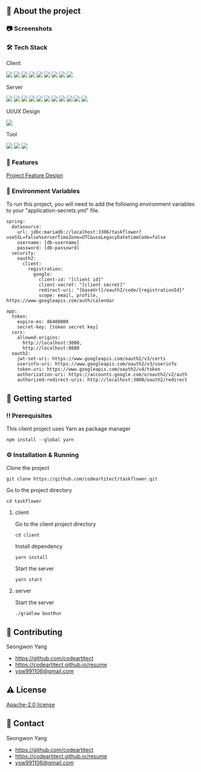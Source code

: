 ## 🌟 About the project

### 📷 Screenshots

### 🛠️ Tech Stack

Client

<p>
<img src="https://img.shields.io/badge/React-20232A?style=for-the-badge&logo=react&logoColor=61DAFB" />
<img src="https://img.shields.io/badge/TypeScript-007ACC?style=for-the-badge&logo=typescript&logoColor=white" />
<img src="https://img.shields.io/badge/ts--node-3178C6?style=for-the-badge&logo=ts-node&logoColor=white" />
<img src="https://img.shields.io/badge/Node%20js-339933?style=for-the-badge&logo=nodedotjs&logoColor=white" />
<img src="https://img.shields.io/badge/Yarn-2C8EBB?style=for-the-badge&logo=yarn&logoColor=white" />
<img src="https://img.shields.io/badge/Tailwind_CSS-38B2AC?style=for-the-badge&logo=tailwind-css&logoColor=white" />
<img src="https://img.shields.io/badge/daisyUI-1ad1a5?style=for-the-badge&logo=daisyui&logoColor=white" />
<img src="https://img.shields.io/badge/json-5E5C5C?style=for-the-badge&logo=json&logoColor=white" />
<img src="https://img.shields.io/badge/eslint-3A33D1?style=for-the-badge&logo=eslint&logoColor=white" />
</p>


Server

<p>
<img src="https://img.shields.io/badge/Spring-6DB33F?style=for-the-badge&logo=spring&logoColor=white" />
<img src="https://img.shields.io/badge/Spring_Boot-F2F4F9?style=for-the-badge&logo=spring-boot" />
<img src="https://img.shields.io/badge/Spring_Security-6DB33F?style=for-the-badge&logo=Spring-Security&logoColor=white" />
<img src="https://img.shields.io/badge/Google_Cloud-4285F4?style=for-the-badge&logo=google-cloud&logoColor=white" />
<img src="https://img.shields.io/badge/gradle-02303A?style=for-the-badge&logo=gradle&logoColor=white" />
<img src="https://img.shields.io/badge/JWT-000000?style=for-the-badge&logo=JSON%20web%20tokens&logoColor=white" />
<img src="https://img.shields.io/badge/json-5E5C5C?style=for-the-badge&logo=json&logoColor=white" />
<img src="https://img.shields.io/badge/OpenJDK-ED8B00?style=for-the-badge&logo=openjdk&logoColor=white" />
<img src="https://img.shields.io/badge/SonarLint-CB2029?style=for-the-badge&logo=sonarlint&logoColor=white" />
<img src="https://img.shields.io/badge/Hibernate-59666C?style=for-the-badge&logo=Hibernate&logoColor=white" />
<img src="https://img.shields.io/badge/MariaDB-003545?style=for-the-badge&logo=mariadb&logoColor=white" />
</p>


UI/UX Design

<p>
    <img src="https://img.shields.io/badge/figma-%23F24E1E.svg?style=for-the-badge&logo=figma&logoColor=white" />
</p>



Tool

<p>
<img src="https://img.shields.io/badge/Postman-FF6C37?style=for-the-badge&logo=Postman&logoColor=white" />
<img src="https://img.shields.io/badge/NeoVim-%2357A143.svg?&style=for-the-badge&logo=neovim&logoColor=white" />
<img src="https://img.shields.io/badge/WebStorm-000000?style=for-the-badge&logo=WebStorm&logoColor=white" />
</p>



### 🎯 Features

[Project Feature Design](./document/Project_Feature_Design.md)

### 🔑 Environment Variables

To run this project, you will need to add the following environment variables to your "application-secrets.yml" file.

```
spring:
  datasource:
    url: jdbc:mariadb://localhost:3306/taskflower?useSSL=false%serverTimeZone=UTC&useLegacyDatetimeCode=false
    username: [db-username]
    password: [db-passowrd]
  security:
    oauth2:
      client:
        registration:
          google:
            client-id: "[client id]"
            client-secret: "[client secret]"
            redirect-uri: "{baseUrl}/oauth2/code/{registrationId}"
            scope: email, profile, https://www.googleapis.com/auth/calendar

app:
  token:
    expire-ms: 86400000
    secret-key: [token secret key]
  cors:
    allowed-origins:
      http://localhost:3000,
      http://localhost:8080
  oauth2:
    jwt-set-uri: https://www.googleapis.com/oauth2/v3/certs
    userinfo-uri: https://www.googleapis.com/oauth2/v3/userinfo
    token-uri: https://www.googleapis.com/oauth2/v4/token
    authorization-uri: https://accounts.google.com/o/oauth2/v2/auth
    authorized-redirect-uris: http://localhost:3000/oauth2/redirect
```



## 🧰  Getting started

### ‼️ Prerequisites

This client project uses Yarn as package manager

```
npm install --global yarn
```

### ⚙️ Installation & Running

Clone the project

```
git clone https://github.com/codeartitect/taskflower.git
```

Go to the project directory

```
cd taskflower
```

1. client

   Go to the client project directory

   ```
   cd client
   ```

   Install dependency

   ```
   yarn install
   ```

   Start the server

   ```
   yarn start
   ```

2. server

   Start the server

   ```
   ./gradlew bootRun
   ```


## 👋 Contributing

Seongwon Yang

- https://github.com/codeartitect
- https://codeartitect.github.io/resume
- ysw991106@gmail.com

## ⚠️ License

[Apache-2.0 license](./LICENSE)

## 🤝 Contact

Seongwon Yang

- https://github.com/codeartitect
- https://codeartitect.github.io/resume
- ysw991106@gmail.com

